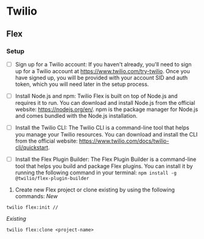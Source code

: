 # Twilio


## Flex

### Setup

- [ ] Sign up for a Twilio account: If you haven't already, you'll need to sign up for a Twilio account at https://www.twilio.com/try-twilio. Once you have signed up, you will be provided with your account SID and auth token, which you will need later in the setup process.

- [ ] Install Node.js and npm: Twilio Flex is built on top of Node.js and requires it to run. You can download and install Node.js from the official website: https://nodejs.org/en/. npm is the package manager for Node.js and comes bundled with the Node.js installation.

- [ ] Install the Twilio CLI: The Twilio CLI is a command-line tool that helps you manage your Twilio resources. You can download and install the CLI from the official website: https://www.twilio.com/docs/twilio-cli/quickstart.

- [ ] Install the Flex Plugin Builder: The Flex Plugin Builder is a command-line tool that helps you build and package Flex plugins. You can install it by running the following command in your terminal: `npm install -g @twilio/flex-plugin-builder`

1. Create new Flex project or clone existing by using the following commands:
*New*
```shell
twilio flex:init //
```
*Existing*
```shell
twilio flex:clone <project-name>
```
